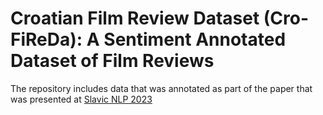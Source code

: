 # Croatian Film Review Dataset (Cro-FiReDa): A Sentiment Annotated Dataset of Film Reviews

The repository includes data that was annotated as part of the paper that was presented at [Slavic NLP 2023](http://bsnlp.cs.helsinki.fi/)
